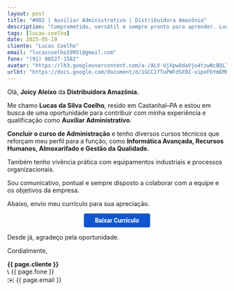 ```yaml
---
layout: post
title: "#002 | Auxiliar Administrativo | Distribuidora Amazônia"
description: "Comprometido, versátil e sempre pronto para aprender. Lucas alia conhecimento técnico com espírito de equipe e responsabilidade."
tags: [lucas-coelho]
date: 2025-05-19
cliente: "Lucas Coelho"
email: "lucascoelho1995l@gmail.com"
fone: "(91) 98527-1582"
avatar: "https://lh3.googleusercontent.com/a-/ALV-UjXpw8daVjo4tzwNcBQLTYZhzQ7xDQGc4Fifteyjd5WwvB2LYF7vbQ=s240-p-k-no"
urlbt: "https://docs.google.com/document/d/1GCC1fTuPWFdSX9I-xipoFbYmEMR12bgkTZTJlkiJFjk/export?format=pdf"
---
```

Olá, **Joicy Aleixo** da **Distribuidora Amazônia.**

Me chamo **Lucas da Silva Coelho**, resido em Castanhal–PA e estou em busca de uma oportunidade para contribuir com minha experiência e qualificação como **Auxiliar Administrativo**.

**Concluir o curso de Administração** e tenho diversos cursos técnicos que reforçam meu perfil para a função, como **Informática Avançada, Recursos Humanos, Almoxarifado e Gestão da Qualidade.** 

Também tenho vivência prática com equipamentos industriais e processos organizacionais.

Sou comunicativo, pontual e sempre disposto a colaborar com a equipe e os objetivos da empresa.

Abaixo, envio meu currículo para sua apreciação. 

<center><a href="{{ page.urlbt }}" class="btn" style="display: inline-block;padding: 8px 25px;color: white;font-size: 14px;text-decoration: none;border-radius: 4px;text-align: center;cursor: pointer;display: inline-block;font-weight: 700;font-family: 'Roboto', Tahoma, Verdana, Segoe, sans-serif;background-color: #15c;">Baixar Currículo</a></center>

Desde já, agradeço pela oportunidade.

Cordialmente,  

**{{ page.cliente }}**<br>
📞 {{ page.fone }}<br>
✉️ {{ page.email }}
